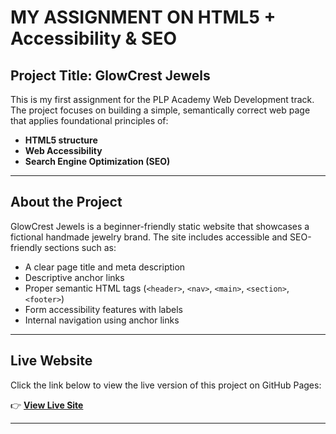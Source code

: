 # MY ASSIGNMENT ON  HTML5 + Accessibility & SEO 

## Project Title: GlowCrest Jewels

This is my first assignment for the PLP Academy Web Development track. The project focuses on building a simple, semantically correct web page that applies foundational principles of:

- **HTML5 structure**
- **Web Accessibility**
- **Search Engine Optimization (SEO)**

---

## About the Project

GlowCrest Jewels is a beginner-friendly static website that showcases a fictional handmade jewelry brand. The site includes accessible and SEO-friendly sections such as:

- A clear page title and meta description
- Descriptive anchor links
- Proper semantic HTML tags (`<header>`, `<nav>`, `<main>`, `<section>`, `<footer>`)
- Form accessibility features with labels
- Internal navigation using anchor links

---

## Live Website

Click the link below to view the live version of this project on GitHub Pages:

👉 **[View Live Site](https://preciousanagwu.github.io/My-first-Assignment-web-dev-/)**

---


